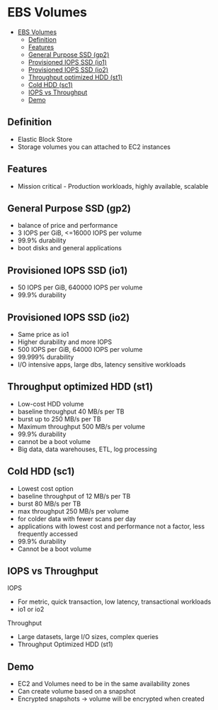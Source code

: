 # EBS Volumes

- [EBS Volumes](#ebs-volumes)
  - [Definition](#definition)
  - [Features](#features)
  - [General Purpose SSD (gp2)](#general-purpose-ssd-gp2)
  - [Provisioned IOPS SSD (io1)](#provisioned-iops-ssd-io1)
  - [Provisioned IOPS SSD (io2)](#provisioned-iops-ssd-io2)
  - [Throughput optimized HDD (st1)](#throughput-optimized-hdd-st1)
  - [Cold HDD (sc1)](#cold-hdd-sc1)
  - [IOPS vs Throughput](#iops-vs-throughput)
  - [Demo](#demo)

## Definition

- Elastic Block Store
- Storage volumes you can attached to EC2 instances

## Features
- Mission critical - Production workloads, highly available, scalable

## General Purpose SSD (gp2)
- balance of price and performance
- 3 IOPS per GiB, <=16000 IOPS per volume
- 99.9% durability
- boot disks and general applications

## Provisioned IOPS SSD (io1)
- 50 IOPS per GiB, 640000 IOPS per volume
- 99.9% durability

## Provisioned IOPS SSD (io2)
- Same price as io1
- Higher durability and more IOPS
- 500 IOPS per GiB, 64000 IOPS per volume
- 99.999% durability
- I/O intensive apps, large dbs, latency sensitive workloads

## Throughput optimized HDD (st1)
- Low-cost HDD volume
- baseline throughput 40 MB/s per TB
- burst up to 250 MB/s per TB
- Maximum throughput 500 MB/s per volume
- 99.9% durability
- cannot be a boot volume
- Big data, data warehouses, ETL, log processing

## Cold HDD (sc1)
- Lowest cost option
- baseline throughput of 12 MB/s per TB
- burst 80 MB/s per TB
- max throughput 250 MB/s per volume
- for colder data with fewer scans per day
- applications with lowest cost and performance not a factor, less frequently accessed
- 99.9% durability
- Cannot be a boot volume

## IOPS vs Throughput

IOPS
- For metric, quick transaction, low latency, transactional workloads
- io1 or io2

Throughput
- Large datasets, large I/O sizes, complex queries
- Throughput Optimized HDD (st1)

## Demo

- EC2 and Volumes need to be in the same availability zones
- Can create volume based on a snapshot
- Encrypted snapshots -> volume will be encrypted when created
